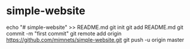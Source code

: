 # simple-website
echo "# simple-website" >> README.md
git init
git add README.md
git commit -m "first commit"
git remote add origin https://github.com/mimnets/simple-website.git
git push -u origin master
                